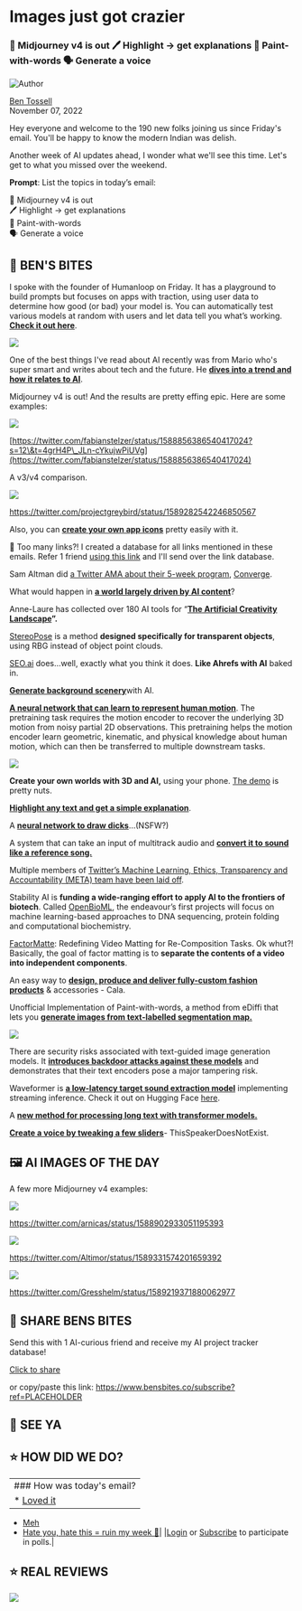 # Images just got crazier

### 🌅 Midjourney v4 is out 🖊 Highlight → get explanations 🎨 Paint-with-words 🗣 Generate a voice

![Author](https://media.beehiiv.com/cdn-cgi/image/fit=scale-down,format=auto,onerror=redirect,quality=80/uploads/user/profile_picture/fc858b4d-39e3-4be1-abf4-2b55504e21a2/thumb_uJ4UYake_400x400.jpg)

[Ben Tossell](https://www.twitter.com/bentossell)\
November 07, 2022

Hey everyone and welcome to the 190 new folks joining us since Friday's email. You'll be happy to know the modern Indian was delish.

Another week of AI updates ahead, I wonder what we'll see this time. Let's get to what you missed over the weekend.

**Prompt**: List the topics in today’s email:

🌅 Midjourney v4 is out\
🖊 Highlight → get explanations\
🎨 Paint-with-words\
🗣 Generate a voice

## **🫦 BEN'S BITES**

I spoke with the founder of Humanloop on Friday. It has a playground to build prompts but focuses on apps with traction, using user data to determine how good (or bad) your model is. You can automatically test various models at random with users and let data tell you what’s working. [**Check it out here**](https://humanloop.com/).

![](https://media.beehiiv.com/cdn-cgi/image/fit=scale-down,format=auto,onerror=redirect,quality=80/uploads/asset/file/2193d4cd-1d29-4f2e-813a-027cae139091/FgqLdvbVQAEV2VO.jpeg)

One of the best things I've read about AI recently was from Mario who's super smart and writes about tech and the future. He **[dives into a trend and how it relates to AI](https://www.generalist.com/briefing/what-to-watch-in-ai)**.

Midjourney v4 is out! And the results are pretty effing epic. Here are some examples:

![](https://media.beehiiv.com/cdn-cgi/image/fit=scale-down,format=auto,onerror=redirect,quality=80/uploads/asset/file/2b8acfab-bcb9-4b71-95c7-79253757d56d/Group_4.png)

[https://twitter.com/fabianstelzer/status/1588856386540417024?s=12\&t=4grH4P\_JLn-cYkujwPiUVg](https://twitter.com/fabianstelzer/status/1588856386540417024)

A v3/v4 comparison.

![](https://media.beehiiv.com/cdn-cgi/image/fit=scale-down,format=auto,onerror=redirect,quality=80/uploads/asset/file/363bf14a-cc96-4d6d-8844-a7ddd651b3cf/Group_5.png)

<https://twitter.com/projectgreybird/status/1589282542246850567>

Also, you can **[create your own app icons](https://twitter.com/zats/status/1589267833883873280)** pretty easily with it.

👋 Too many links?! I created a database for all links mentioned in these emails. Refer 1 friend [using this link](https://www.bensbites.co/subscribe?ref=PLACEHOLDER) and I'll send over the link database.

Sam Altman did [a Twitter AMA about their 5-week program](https://twitter.com/sama/status/1588622966115684352), [Converge](https://openai.fund/news/introducing-converge).

What would happen in [**a world largely driven by AI content**](https://andreilyskov.medium.com/beware-the-generative-ai-driven-internet-8886921f6001)?

Anne-Laure has collected over 180 AI tools for “[**The Artificial Creativity Landscape**](https://nesslabs.ck.page/products/the-artificial-creativity-landscape)**”.**

[StereoPose](https://arxiv.org/abs/2211.01644) is a method **designed specifically for transparent objects**, using RBG instead of object point clouds.

[SEO.ai](http://SEO.ai) does…well, exactly what you think it does. **Like Ahrefs with AI** baked in.

[**Generate background scenery**](https://sceneryai.com/)with AI.

[**A neural network that can learn to represent human motion**](https://motionbert.github.io/). The pretraining task requires the motion encoder to recover the underlying 3D motion from noisy partial 2D observations. This pretraining helps the motion encoder learn geometric, kinematic, and physical knowledge about human motion, which can then be transferred to multiple downstream tasks.

![](https://media.beehiiv.com/cdn-cgi/image/fit=scale-down,format=auto,onerror=redirect,quality=80/uploads/asset/file/4122f259-8477-494f-8d82-9ec3d772ad7d/teaser.gif)

**Create your own worlds with 3D and AI,** using your phone. [The demo](https://twitter.com/diveshnaidoo/status/1588576725927333888) is pretty nuts.

[**Highlight any text and get a simple explanation**](https://www.lucidweb.xyz/).

A [**neural network to draw dicks**](https://dickrnn.github.io/)…(NSFW?)

A system that can take an input of multitrack audio and [**convert it to sound like a reference song.**](https://jhtonykoo.github.io/MixingStyleTransfer/)

Multiple members of [Twitter’s Machine Learning, Ethics, Transparency and Accountability (META) team have been laid off](https://gizmodo.com/twitter-layoffs-elon-musk-ai-ethics-1849743051).

Stability AI is **funding a wide-ranging effort to apply AI to the frontiers of biotech**. Called [OpenBioML](https://openbioml.org/), the endeavour’s first projects will focus on machine learning-based approaches to DNA sequencing, protein folding and computational biochemistry.

[FactorMatte](https://factormatte.github.io/): Redefining Video Matting for Re-Composition Tasks. Ok whut?! Basically, the goal of factor matting is to **separate the contents of a video into independent components**.

An easy way to [**design, produce and deliver fully-custom fashion products**](https://ca.la/) & accessories - Cala.

Unofficial Implementation of Paint-with-words, a method from eDiffi that lets you [**generate images from text-labelled segmentation map.**](https://github.com/cloneofsimo/paint-with-words-sd)

![](https://media.beehiiv.com/cdn-cgi/image/fit=scale-down,format=auto,onerror=redirect,quality=80/uploads/asset/file/b52a99d3-a7e8-466c-a5d9-870a7c1821af/dog_cat.jpeg)

There are security risks associated with text-guided image generation models. It [**introduces backdoor attacks against these models**](https://github.com/LukasStruppek/Rickrolling-the-Artist) and demonstrates that their text encoders pose a major tampering risk.

Waveformer is [**a low-latency target sound extraction model**](https://github.com/vb000/Waveformer) implementing streaming inference. Check it out on Hugging Face [here](https://huggingface.co/spaces/uwx/waveformer).

A [**new method for processing long text with transformer models.**](https://arxiv.org/abs/2211.02519)

[**Create a voice by tweaking a few sliders**](https://huggingface.co/spaces/Flux9665/ThisSpeakerDoesNotExist)- ThisSpeakerDoesNotExist.

## **🖼 AI IMAGES OF THE DAY**

A few more Midjourney v4 examples:

![](https://media.beehiiv.com/cdn-cgi/image/fit=scale-down,format=auto,onerror=redirect,quality=80/uploads/asset/file/dda33635-cc62-4a71-a22d-b9315e2204ad/Fgzqw7jXgAAUMKg.jpeg)

<https://twitter.com/arnicas/status/1588902933051195393>

![](https://media.beehiiv.com/cdn-cgi/image/fit=scale-down,format=auto,onerror=redirect,quality=80/uploads/asset/file/cea0d031-6ade-4447-9354-06b62dbc61de/Fg5wn6TWAAI9tEZ.jpeg)

<https://twitter.com/Altimor/status/1589331574201659392>

![](https://media.beehiiv.com/cdn-cgi/image/fit=scale-down,format=auto,onerror=redirect,quality=80/uploads/asset/file/3e15e582-b48b-453a-9ed3-07e548814b3e/Fg4KD-QXoAAw_A8.jpeg)

<https://twitter.com/Gresshelm/status/1589219371880062977>

## **🤗 SHARE BENS BITES**

Send this with 1 AI-curious friend and receive my AI project tracker database!

[Click to share](https://www.bensbites.co/subscribe?ref=PLACEHOLDER)

or copy/paste this link: https://www.bensbites.co/subscribe?ref=PLACEHOLDER

## **👋 SEE YA**

## **⭐️ HOW DID WE DO?**

||
|:---|
|### How was today's email?|
|\* [Loved it](https://www.bensbites.co/login)

- [Meh](https://www.bensbites.co/login)
- [Hate you, hate this = ruin my week 🥹](https://www.bensbites.co/login)|
  |[Login](https://www.bensbites.co/login) or [Subscribe](https://www.bensbites.co/subscribe) to participate in polls.|

## **⭐️ REAL** REVIEWS

![](https://media.beehiiv.com/cdn-cgi/image/fit=scale-down,format=auto,onerror=redirect,quality=80/uploads/asset/file/fedbeeff-a2f3-4ff2-bd78-903435701f37/Screenshot_2022-10-26_at_14.02.06.png)

